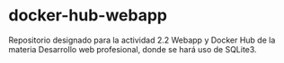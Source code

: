 # docker-hub-webapp
Repositorio designado para la actividad 2.2 Webapp y Docker Hub de la materia Desarrollo web profesional, donde se hará uso de SQLite3.
